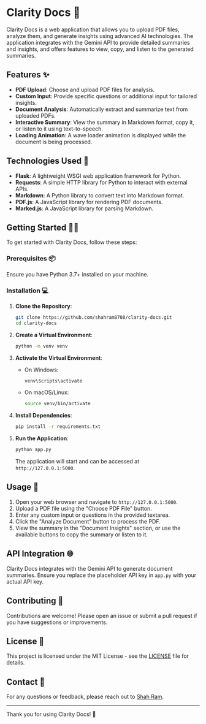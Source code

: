 # Clarity Docs 🤖

Clarity Docs is a web application that allows you to upload PDF files, analyze them, and generate insights using advanced AI technologies. The application integrates with the Gemini API to provide detailed summaries and insights, and offers features to view, copy, and listen to the generated summaries.

## Features ✨

- **PDF Upload**: Choose and upload PDF files for analysis.
- **Custom Input**: Provide specific questions or additional input for tailored insights.
- **Document Analysis**: Automatically extract and summarize text from uploaded PDFs.
- **Interactive Summary**: View the summary in Markdown format, copy it, or listen to it using text-to-speech.
- **Loading Animation**: A wave loader animation is displayed while the document is being processed.

## Technologies Used 🚀

- **Flask**: A lightweight WSGI web application framework for Python.
- **Requests**: A simple HTTP library for Python to interact with external APIs.
- **Markdown**: A Python library to convert text into Markdown format.
- **PDF.js**: A JavaScript library for rendering PDF documents.
- **Marked.js**: A JavaScript library for parsing Markdown.

## Getting Started 🏃‍♂️

To get started with Clarity Docs, follow these steps:

### Prerequisites 📦

Ensure you have Python 3.7+ installed on your machine.

### Installation 💻

1. **Clone the Repository**:

   ```bash
   git clone https://github.com/shahram8708/clarity-docs.git
   cd clarity-docs
   ```

2. **Create a Virtual Environment**:

   ```bash
   python -m venv venv
   ```

3. **Activate the Virtual Environment**:

   - On Windows:

     ```bash
     venv\Scripts\activate
     ```

   - On macOS/Linux:

     ```bash
     source venv/bin/activate
     ```

4. **Install Dependencies**:

   ```bash
   pip install -r requirements.txt
   ```

5. **Run the Application**:

   ```bash
   python app.py
   ```

   The application will start and can be accessed at `http://127.0.0.1:5000`.

## Usage 📖

1. Open your web browser and navigate to `http://127.0.0.1:5000`.
2. Upload a PDF file using the "Choose PDF File" button.
3. Enter any custom input or questions in the provided textarea.
4. Click the "Analyze Document" button to process the PDF.
5. View the summary in the "Document Insights" section, or use the available buttons to copy the summary or listen to it.

## API Integration 🌐

Clarity Docs integrates with the Gemini API to generate document summaries. Ensure you replace the placeholder API key in `app.py` with your actual API key.

## Contributing 🤝

Contributions are welcome! Please open an issue or submit a pull request if you have suggestions or improvements.

## License 📝

This project is licensed under the MIT License - see the [LICENSE](LICENSE) file for details.

## Contact 📧

For any questions or feedback, please reach out to [Shah Ram](mailto:shahram8708@gmail.com).

---

Thank you for using Clarity Docs! 🚀
